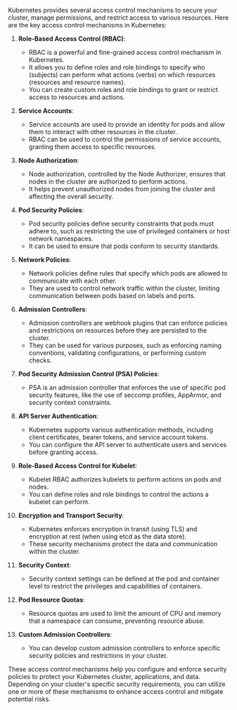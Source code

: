 
Kubernetes provides several access control mechanisms to secure your cluster, manage permissions, and restrict access to various resources. Here are the key access control mechanisms in Kubernetes:

1. **Role-Based Access Control (RBAC)**:
   - RBAC is a powerful and fine-grained access control mechanism in Kubernetes.
   - It allows you to define roles and role bindings to specify who (subjects) can perform what actions (verbs) on which resources (resources and resource names).
   - You can create custom roles and role bindings to grant or restrict access to resources and actions.

2. **Service Accounts**:
   - Service accounts are used to provide an identity for pods and allow them to interact with other resources in the cluster.
   - RBAC can be used to control the permissions of service accounts, granting them access to specific resources.

3. **Node Authorization**:
   - Node authorization, controlled by the Node Authorizer, ensures that nodes in the cluster are authorized to perform actions.
   - It helps prevent unauthorized nodes from joining the cluster and affecting the overall security.

4. **Pod Security Policies**:
   - Pod security policies define security constraints that pods must adhere to, such as restricting the use of privileged containers or host network namespaces.
   - It can be used to ensure that pods conform to security standards.

5. **Network Policies**:
   - Network policies define rules that specify which pods are allowed to communicate with each other.
   - They are used to control network traffic within the cluster, limiting communication between pods based on labels and ports.

6. **Admission Controllers**:
   - Admission controllers are webhook plugins that can enforce policies and restrictions on resources before they are persisted to the cluster.
   - They can be used for various purposes, such as enforcing naming conventions, validating configurations, or performing custom checks.

7. **Pod Security Admission Control (PSA) Policies**:
   - PSA is an admission controller that enforces the use of specific pod security features, like the use of seccomp profiles, AppArmor, and security context constraints.

8. **API Server Authentication**:
   - Kubernetes supports various authentication methods, including client certificates, bearer tokens, and service account tokens.
   - You can configure the API server to authenticate users and services before granting access.

9. **Role-Based Access Control for Kubelet**:
   - Kubelet RBAC authorizes kubelets to perform actions on pods and nodes.
   - You can define roles and role bindings to control the actions a kubelet can perform.

10. **Encryption and Transport Security**:
    - Kubernetes enforces encryption in transit (using TLS) and encryption at rest (when using etcd as the data store).
    - These security mechanisms protect the data and communication within the cluster.

11. **Security Context**:
    - Security context settings can be defined at the pod and container level to restrict the privileges and capabilities of containers.

12. **Pod Resource Quotas**:
    - Resource quotas are used to limit the amount of CPU and memory that a namespace can consume, preventing resource abuse.

13. **Custom Admission Controllers**:
    - You can develop custom admission controllers to enforce specific security policies and restrictions in your cluster.

These access control mechanisms help you configure and enforce security policies to protect your Kubernetes cluster, applications, and data. Depending on your cluster's specific security requirements, you can utilize one or more of these mechanisms to enhance access control and mitigate potential risks.